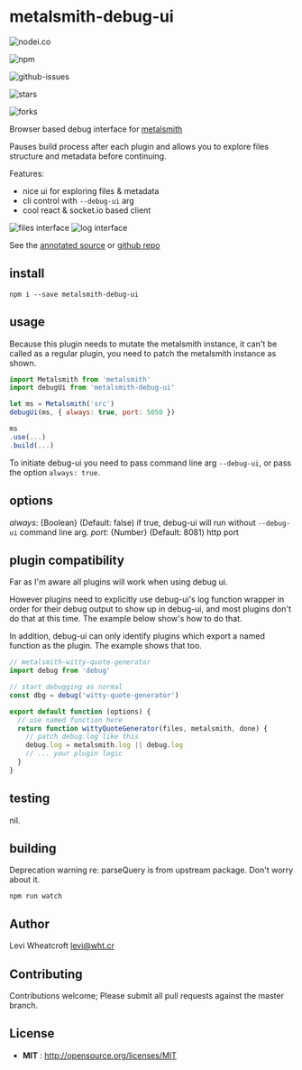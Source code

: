 # metalsmith-debug-ui

![nodei.co](https://nodei.co/npm/metalsmith-debug-ui.png?downloads=true&downloadRank=true&stars=true)

![npm](https://img.shields.io/npm/v/metalsmith-debug-ui.svg)

![github-issues](https://img.shields.io/github/issues/leviwheatcroft/metalsmith-debug-ui.svg)

![stars](https://img.shields.io/github/stars/leviwheatcroft/metalsmith-debug-ui.svg)

![forks](https://img.shields.io/github/forks/leviwheatcroft/metalsmith-debug-ui.svg)

Browser based debug interface for [metalsmith](https://metalsmith.io)

Pauses build process after each plugin and allows you to explore files structure
and metadata before continuing.

Features:

 * nice ui for exploring files & metadata
 * cli control with `--debug-ui` arg
 * cool react & socket.io based client

![files interface][files]
![log interface][log]

See the [annotated source][1] or [github repo][2]

## install

`npm i --save metalsmith-debug-ui`

## usage

Because this plugin needs to mutate the metalsmith instance, it can't be called
as a regular plugin, you need to patch the metalsmith instance as shown.

```javascript
import Metalsmith from 'metalsmith'
import debugUi from 'metalsmith-debug-ui'

let ms = Metalsmith('src')
debugUi(ms, { always: true, port: 5050 })

ms
.use(...)
.build(...)
```

To initiate debug-ui you need to pass command line arg `--debug-ui`, or pass
the option `always: true`.

## options

*always*: {Boolean} (Default: false) if true, debug-ui will run without
`--debug-ui` command line arg.
*port*: {Number} (Default: 8081) http port

## plugin compatibility
Far as I'm aware all plugins will work when using debug ui.

However plugins need to explicitly use debug-ui's log function wrapper in order
for their debug output to show up in debug-ui, and most plugins don't do that
at this time. The example below show's how to do that.

In addition, debug-ui can only identify plugins which export a named function
as the plugin. The example shows that too.

```javascript
// metalsmith-witty-quote-generator
import debug from 'debug'

// start debugging as normal
const dbg = debug('witty-quote-generator')

export default function (options) {
  // use named function here
  return function wittyQuoteGenerator(files, metalsmith, done) {
    // patch debug.log like this
    debug.log = metalsmith.log || debug.log
    // ... your plugin logic
  }
}
```

## testing

nil.

## building

Deprecation warning re: parseQuery is from upstream package. Don't worry about
it.

`npm run watch`

## Author

Levi Wheatcroft <levi@wht.cr>

## Contributing

Contributions welcome; Please submit all pull requests against the master
branch.

## License

 - **MIT** : http://opensource.org/licenses/MIT

[1]: https://leviwheatcroft.github.io/metalsmith-debug-ui "annotated source"
[2]: https://github.com/leviwheatcroft/metalsmith-debug-ui "github repo"
[files]: http://leviwheatcroft.github.io/metalsmith-debug-ui/images/files.png
[log]: http://leviwheatcroft.github.io/metalsmith-debug-ui/images/log.png
